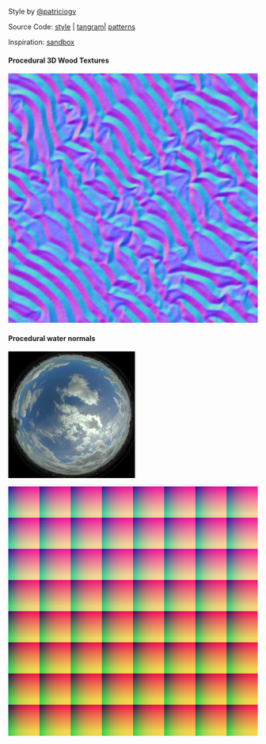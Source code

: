 Style by [@patriciogv](https://twitter.com/patriciogv)

Source Code: [style](https://github.com/patriciogonzalezvivo/tangram-sandbox/blob/gh-pages/styles/sandbox-lordkelvin.yaml) | [tangram](https://github.com/tangrams/tangram)| [patterns](http://tangrams.github.io/ProceduralTextures/)

Inspiration: [sandbox](http://collegeadmissions.testmasters.com/wp-content/uploads/2015/01/Girl-in-her-sandbox.jpg)

<a href="code.html#shaders/wood.frag"><canvas class="canvas" data-fragment-url="shaders/wood.frag" width="200px" height="200px"></canvas></a>
#### Procedural 3D Wood Textures

[![Sand normalmap](styles/imgs/normal-0015.jpg)](code.html#shaders/normalmap.frag&styles/imgs/normal-0015.jpg)

<a href="code.html#shaders/water.frag"><canvas class="canvas" data-fragment-url="shaders/water.frag" width="200px" height="200px"></canvas></a>
#### Procedural water normals

[![Water spherical enviromentalmap](styles/imgs/sem-sky-0001.jpg)](code.html#shaders/env-map.frag&styles/imgs/normal-0001.jpg&styles/imgs/sem-sky-0001.jpg)

![LookUpTable](styles/imgs/lut-0006.png)